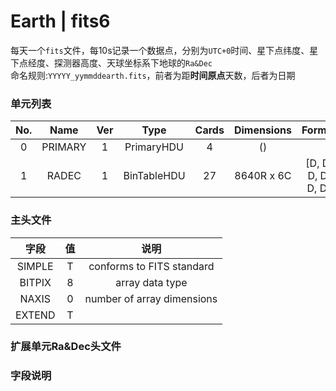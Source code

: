 # Earth | fits6

每天一个``fits``文件，每10s记录一个数据点，分别为``UTC+0``时间、星下点纬度、星下点经度、探测器高度、天球坐标系下地球的`Ra&Dec`  
命名规则:``YYYYY_yymmddearth.fits``，前者为距**时间原点**天数，后者为日期

### 单元列表

| No. |   Name  | Ver |     Type    | Cards | Dimensions |       Format       |
|:---:|:-------:|:---:|:-----------:|:-----:|:----------:|:------------------:|
|  0  | PRIMARY |  1  |  PrimaryHDU |   4   |     ()     |                    |
|  1  |  RADEC  |  1  | BinTableHDU |   27  | 8640R x 6C | [D, D, D, D, D, D] |

### 主头文件

|  字段  | 值 |            说明            |
|:------:|:--:|:--------------------------:|
| SIMPLE | T  | conforms to FITS standard  |
| BITPIX | 8  | array data type            |
| NAXIS  | 0  | number of array dimensions |
| EXTEND | T  |                            |

### 扩展单元Ra&Dec头文件

### 字段说明
